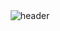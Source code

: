 <div align="center">
  <img src="https://media.discordapp.net/attachments/1250579249480466504/1254036111316226078/magicbanner.png?ex=667807a3&is=6676b623&hm=664a096b40acb12b4b3f1965306a91e988461a3e9ec160e835b8e1443c6e1a8c&=&format=webp&quality=lossless" alt="header"/>
</div>

